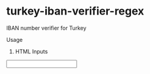 # turkey-iban-verifier-regex
IBAN number verifier for Turkey

Usage

1) HTML Inputs

<input pattern="/TR[a-zA-Z0-9]{2}\s?([0-9]{4}\s?){1}([0-9]{1})([a-zA-Z0-9]{3}\s?)([a-zA-Z0-9]{4}\s?){3}([a-zA-Z0-9]{2})\s?/" type="text">
